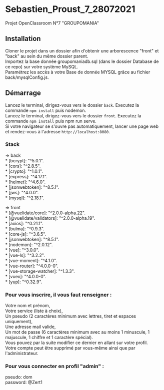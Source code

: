# Sebastien_Proust_7_28072021

Projet OpenClassroom N°7 "GROUPOMANIA"

## Installation

Cloner le projet dans un dossier afin d'obtenir une arborescence "front" et "back" au sein du même dossier parent.  
Importez la base donnée groupomaniadb.sql (dans le dossier Database de ce repo) sur votre système MySQL.  
Paramétrez les accès à votre Base de donnée MYSQL grâce au fichier back/mysqlConfig.js.

## Démarrage

Lancez le terminal, dirigez-vous vers le dossier ``back``. Executez la commande ``npm install`` puis nodemon.  
Lancez le terminal, dirigez-vous vers le dossier ``front``. Executez la commande ``npm install`` puis npm run serve.  
Si votre navigateur se s'ouvre pas automatiquement, lancer une page web et rendez-vous à l'adresse `http://localhost:8080`.  

### Stack

=> back  
    * [bcrypt]: "^5.0.1".  
    * [cors]: "^2.8.5".  
    * [crypto]: "^1.0.1".  
    * [express]: "^4.17.1".  
    * [helmet]: "^4.6.0".  
    * [jsonwebtoken]: "^8.5.1".  
    * [jws]: "^4.0.0".  
    * [mysql]: "^2.18.1".  

=> front  
    * [@vuelidate/core]: "^2.0.0-alpha.22".  
    * [@vuelidate/validators]: "^2.0.0-alpha.19".  
    * [axios]: "^0.21.1".  
    * [bulma]: "^0.9.3".  
    * [core-js]: "^3.6.5".  
    * [jsonwebtoken]: "^8.5.1".  
    * [nodemon]: "^2.0.12".  
    * [vue]: "^3.0.0".  
    * [vue-ls]: "^3.2.2".  
    * [vue-moment]: "^4.1.0".  
    * [vue-router]: "^4.0.0-0".  
    * [vue-storage-watcher]: "^1.3.3".  
    * [vuex]: "^4.0.0-0".  
    * [yup]: "^0.32.9".  


### Pour vous inscrire, il vous faut renseigner :

Votre nom et prénom,  
Votre service (liste à choix),  
Un pseudo (2 caractères minimum avec lettres, tiret et espaces uniquement),  
Une adresse mail valide,  
Un mot de passe (6 caractères minimum avec au moins 1 minuscule, 1 majuscule, 1 chiffre et 1 caractère spécial).  
Vous pouvez par la suite modifier ce dernier en allant sur votre profil.  
Votre compte peut être supprimé par vous-même ainsi que par l'administrateur.

### Pour vous connecter en profil "admin" :

pseudo: dom  
password: @Zert1  
